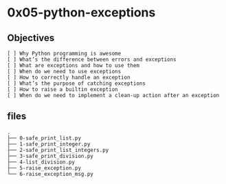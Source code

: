 # 0x05-python-exceptions

## Objectives
    [ ] Why Python programming is awesome
    [ ] What’s the difference between errors and exceptions
    [ ] What are exceptions and how to use them
    [ ] When do we need to use exceptions
    [ ] How to correctly handle an exception
    [ ] What’s the purpose of catching exceptions
    [ ] How to raise a builtin exception
    [ ] When do we need to implement a clean-up action after an exception

## files
```
.
├── 0-safe_print_list.py
├── 1-safe_print_integer.py
├── 2-safe_print_list_integers.py
├── 3-safe_print_division.py
├── 4-list_division.py
├── 5-raise_exception.py
└── 6-raise_exception_msg.py
```
